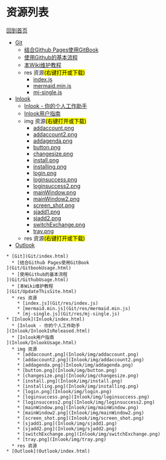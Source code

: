 
# 资源列表

[回到首页](https://charleechan.github.io/MyWiki)

* [Git](Git/index.html)
  * [结合Github Pages使用GitBook
](Git/GitbookUsage.html)
  * [使用Github的基本流程
](Git/GithubUsage.html)
  * [本Wiki维护教程
](Git/UpdateThisSite.html)
  * res 资源<mark>(右键打开或下载)</mark>
    * [index.js](Git/res/index.js)
    * [mermaid.min.js](Git/res/mermaid.min.js)
    * [mj-single.js](Git/res/mj-single.js)
* [Inlook](Inlook/index.html)
  * [Inlook - 你的个人工作助手
](Inlook/InlookIsReleased.html)
  * [Inlook用户指南
](Inlook/InlookUsage.html)
  * img 资源<mark>(右键打开或下载)</mark>
    * [addaccount.png](Inlook/img/addaccount.png)
    * [addaccount2.png](Inlook/img/addaccount2.png)
    * [addagenda.png](Inlook/img/addagenda.png)
    * [button.png](Inlook/img/button.png)
    * [changesize.png](Inlook/img/changesize.png)
    * [install.png](Inlook/img/install.png)
    * [installing.png](Inlook/img/installing.png)
    * [login.png](Inlook/img/login.png)
    * [loginsuccess.png](Inlook/img/loginsuccess.png)
    * [loginsuccess2.png](Inlook/img/loginsuccess2.png)
    * [mainWindow.png](Inlook/img/mainWindow.png)
    * [mainWindow2.png](Inlook/img/mainWindow2.png)
    * [screen_shot.png](Inlook/img/screen_shot.png)
    * [sjadd1.png](Inlook/img/sjadd1.png)
    * [sjadd2.png](Inlook/img/sjadd2.png)
    * [switchExchange.png](Inlook/img/switchExchange.png)
    * [tray.png](Inlook/img/tray.png)
  * res 资源<mark>(右键打开或下载)</mark>
* [Outlook](Outlook/index.html)


```mind:height=300,title=内容概要,color
* [Git](Git/index.html)
  * [结合Github Pages使用GitBook
](Git/GitbookUsage.html)
  * [使用Github的基本流程
](Git/GithubUsage.html)
  * [本Wiki维护教程
](Git/UpdateThisSite.html)
  * res 资源
    * [index.js](Git/res/index.js)
    * [mermaid.min.js](Git/res/mermaid.min.js)
    * [mj-single.js](Git/res/mj-single.js)
* [Inlook](Inlook/index.html)
  * [Inlook - 你的个人工作助手
](Inlook/InlookIsReleased.html)
  * [Inlook用户指南
](Inlook/InlookUsage.html)
  * img 资源
    * [addaccount.png](Inlook/img/addaccount.png)
    * [addaccount2.png](Inlook/img/addaccount2.png)
    * [addagenda.png](Inlook/img/addagenda.png)
    * [button.png](Inlook/img/button.png)
    * [changesize.png](Inlook/img/changesize.png)
    * [install.png](Inlook/img/install.png)
    * [installing.png](Inlook/img/installing.png)
    * [login.png](Inlook/img/login.png)
    * [loginsuccess.png](Inlook/img/loginsuccess.png)
    * [loginsuccess2.png](Inlook/img/loginsuccess2.png)
    * [mainWindow.png](Inlook/img/mainWindow.png)
    * [mainWindow2.png](Inlook/img/mainWindow2.png)
    * [screen_shot.png](Inlook/img/screen_shot.png)
    * [sjadd1.png](Inlook/img/sjadd1.png)
    * [sjadd2.png](Inlook/img/sjadd2.png)
    * [switchExchange.png](Inlook/img/switchExchange.png)
    * [tray.png](Inlook/img/tray.png)
  * res 资源
* [Outlook](Outlook/index.html)
```
